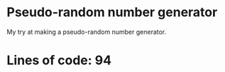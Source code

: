 # Pseudo-random number generator

My try at making a pseudo-random number generator.

# Lines of code: 94
